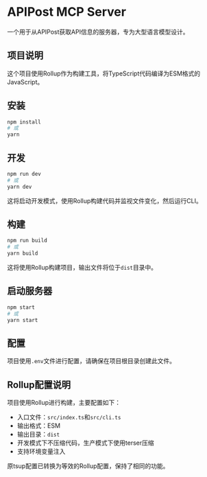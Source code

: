 # APIPost MCP Server

一个用于从APIPost获取API信息的服务器，专为大型语言模型设计。

## 项目说明

这个项目使用Rollup作为构建工具，将TypeScript代码编译为ESM格式的JavaScript。

## 安装

```bash
npm install
# 或
yarn
```

## 开发

```bash
npm run dev
# 或
yarn dev
```

这将启动开发模式，使用Rollup构建代码并监视文件变化，然后运行CLI。

## 构建

```bash
npm run build
# 或
yarn build
```

这将使用Rollup构建项目，输出文件将位于`dist`目录中。

## 启动服务器

```bash
npm start
# 或
yarn start
```

## 配置

项目使用`.env`文件进行配置，请确保在项目根目录创建此文件。

## Rollup配置说明

项目使用Rollup进行构建，主要配置如下：

- 入口文件：`src/index.ts`和`src/cli.ts`
- 输出格式：ESM
- 输出目录：`dist`
- 开发模式下不压缩代码，生产模式下使用terser压缩
- 支持环境变量注入

原tsup配置已转换为等效的Rollup配置，保持了相同的功能。